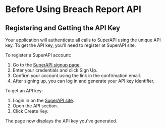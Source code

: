 # Before Using Breach Report API

## Registering and Getting the API Key

Your application will authenticate all calls to SuperAPI using the unique API key. To get the API key, you'll need to register at SuperAPI site. 

To register a SuperAPI account:

1. Go to the [SuperAPI signup page](https://superapi.com/portal/login).
2. Enter your credentials and click Sign Up.
3. Confirm your account using the link in the confirmation email.
4. After signing up, you can log in and generate your API key identifier.

To get an API key:

1. Login in on the [SuperAPI site](https://superapi.com/portal/). 
2. Open the API section. 
3. Click Create Key. 

The page now displays the API key you've generated. 

